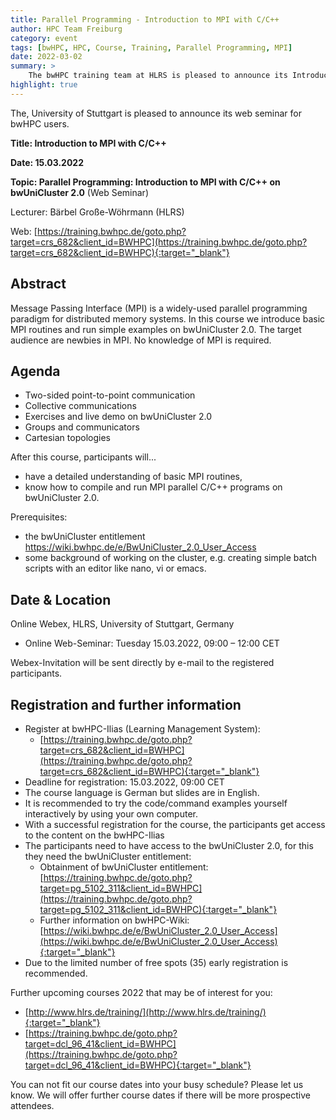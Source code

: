 ```yaml
---
title: Parallel Programming - Introduction to MPI with C/C++
author: HPC Team Freiburg
category: event
tags: [bwHPC, HPC, Course, Training, Parallel Programming, MPI]
date: 2022-03-02
summary: >
    The bwHPC training team at HLRS is pleased to announce its Introduction to MPI with C/C++ web seminar for bwHPC users on 15.03.2022.
highlight: true
---
```


The, University of Stuttgart is pleased to announce its web seminar for bwHPC users.

**Title: Introduction to MPI with C/C++**

**Date: 15.03.2022**

**Topic: Parallel Programming: Introduction to MPI with C/C++ on bwUniCluster 2.0** (Web Seminar)

Lecturer: Bärbel Große-Wöhrmann (HLRS)

Web: [https://training.bwhpc.de/goto.php?target=crs_682&client_id=BWHPC](https://training.bwhpc.de/goto.php?target=crs_682&client_id=BWHPC){:target="_blank"}

## Abstract

Message Passing Interface (MPI) is a widely-used parallel programming paradigm for distributed memory systems.
In this course we introduce basic MPI routines and run simple examples on bwUniCluster 2.0.
The target audience are newbies in MPI.
No knowledge of MPI is required.

## Agenda

- Two-sided point-to-point communication
- Collective communications
- Exercises and live demo on bwUniCluster 2.0
- Groups and communicators
- Cartesian topologies

After this course, participants will...
- have a detailed understanding of basic MPI routines,
- know how to compile and run MPI parallel C/C++ programs on bwUniCluster 2.0.

Prerequisites:
- the bwUniCluster entitlement https://wiki.bwhpc.de/e/BwUniCluster_2.0_User_Access
- some background of working on the cluster, e.g. creating simple batch scripts with an editor like nano, vi or emacs.

## Date & Location

Online Webex, HLRS, University of Stuttgart, Germany
- Online Web-Seminar: Tuesday 15.03.2022, 09:00 – 12:00 CET

Webex-Invitation will be sent directly by e-mail to the registered participants.

## Registration and further information

- Register at bwHPC-Ilias (Learning Management System):
    - [https://training.bwhpc.de/goto.php?target=crs_682&client_id=BWHPC](https://training.bwhpc.de/goto.php?target=crs_682&client_id=BWHPC){:target="_blank"}
- Deadline for registration: 15.03.2022, 09:00 CET
- The course language is German but slides are in English. 
- It is recommended to try the code/command examples yourself interactively by using your own computer.
- With a successful registration for the course, the participants get access to the content on the bwHPC-Ilias 
- The participants need to have access to the bwUniCluster 2.0, for this they need the bwUniCluster entitlement:
    - Obtainment of bwUniCluster entitlement:
    [https://training.bwhpc.de/goto.php?target=pg_5102_311&client_id=BWHPC](https://training.bwhpc.de/goto.php?target=pg_5102_311&client_id=BWHPC){:target="_blank"}
    - Further information on bwHPC-Wiki: [https://wiki.bwhpc.de/e/BwUniCluster_2.0_User_Access](https://wiki.bwhpc.de/e/BwUniCluster_2.0_User_Access){:target="_blank"}
- Due to the limited number of free spots (35) early registration is recommended.

Further upcoming courses 2022 that may be of interest for you:
- [http://www.hlrs.de/training/](http://www.hlrs.de/training/){:target="_blank"}
- [https://training.bwhpc.de/goto.php?target=dcl_96_41&client_id=BWHPC](https://training.bwhpc.de/goto.php?target=dcl_96_41&client_id=BWHPC){:target="_blank"}

You can not fit our course dates into your busy schedule? Please let us know.
We will offer further course dates if there will be more prospective attendees.
